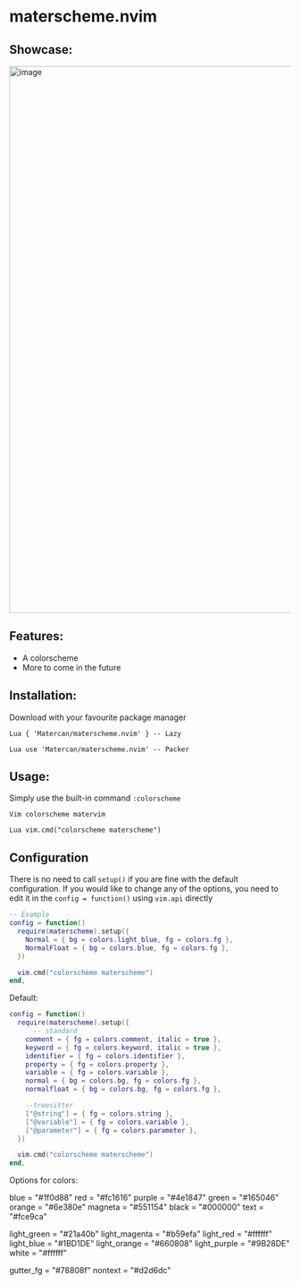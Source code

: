 # materscheme.nvim

## Showcase:
<img width="1871" height="977" alt="image" src="https://github.com/user-attachments/assets/bb91fc04-8cbb-467d-80f7-1c7470e86153" />



## Features:
- A colorscheme
- More to come in the future

## Installation:
Download with your favourite package manager

```Lua { 'Matercan/materscheme.nvim' } -- Lazy ```

```Lua use 'Matercan/materscheme.nvim' -- Packer ```

## Usage:
Simply use the built-in command ``:colorscheme``

```Vim colorscheme matervim ```

```Lua vim.cmd("colorscheme materscheme") ```

## Configuration
There is no need to call ``setup()`` if you are fine with the default configuration.
If you would like to change any of the options, you need to edit it in the ``config = function()`` using ``vim.api`` directly

```lua
-- Example
config = function()
  require(materscheme).setup({
    Normal = { bg = colors.light_blue, fg = colors.fg },
    NormalFloat = { bg = colors.blue, fg = colors.fg },
  })

  vim.cmd("colorscheme materscheme")
end,
```

Default:
```lua
config = function()
  require(materscheme).setup({
      -- standard
    comment = { fg = colors.comment, italic = true },
    keyword = { fg = colors.keyword, italic = true },
    identifier = { fg = colors.identifier },
    property = { fg = colors.property },
    variable = { fg = colors.variable },
    normal = { bg = colors.bg, fg = colors.fg },
    normalfloat = { bg = colors.bg, fg = colors.fg },

    --treesitter
    ["@string"] = { fg = colors.string },
    ["@variable"] = { fg = colors.variable },
    ["@parameter"] = { fg = colors.parameter },
  })

  vim.cmd("colorscheme materscheme")
end,
```

Options for colors:

blue = "#1f0d88"
red = "#fc1616"
purple = "#4e1847"
green = "#165046"
orange = "#6e380e"
magneta = "#551154"
black = "#000000"
text = "#fce9ca"

light_green = "#21a40b"
light_magenta = "#b59efa"
light_red = "#ffffff"
light_blue = "#1BD1DE"
light_orange = "#660808"
light_purple = "#9B28DE"
white = "#ffffff"

gutter_fg = "#78808f"
nontext = "#d2d6dc"
